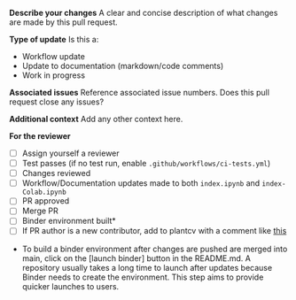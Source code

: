 **Describe your changes**
A clear and concise description of what changes are made by this pull request.

**Type of update**
Is this a:
* Workflow update
* Update to documentation (markdown/code comments)
* Work in progress

**Associated issues**
Reference associated issue numbers. Does this pull request close any issues?

**Additional context**
Add any other context here.

**For the reviewer**
- [ ] Assign yourself a reviewer
- [ ] Test passes (if no test run, enable `.github/workflows/ci-tests.yml`)
- [ ] Changes reviewed
- [ ] Workflow/Documentation updates made to both `index.ipynb` and `index-Colab.ipynb`
- [ ] PR approved
- [ ] Merge PR 
- [ ] Binder environment built*
- [ ] If PR author is a new contributor, add to plantcv with a comment like [this](https://github.com/danforthcenter/plantcv/pull/1737#issuecomment-3084551747)

* To build a binder environment after changes are pushed are merged into main, click on the [launch binder] button in the README.md. A repository usually takes a long time to launch after updates because Binder needs to create the environment. This step aims to provide quicker launches to users. 
